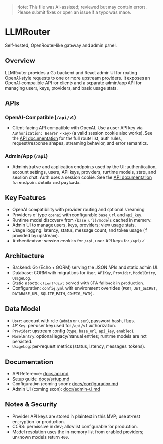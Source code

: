 > Note: This file was AI-assisted; reviewed but may contain errors. Please submit fixes or open an issue if a typo was made.

# LLMRouter

Self‑hosted, OpenRouter‑like gateway and admin panel.

## Overview

LLMRouter provides a Go backend and React admin UI for routing OpenAI‑style requests to one or more upstream providers. It exposes an OpenAI‑compatible API for clients and a separate admin/app API for managing users, keys, providers, and basic usage stats.

## APIs

### OpenAI‑Compatible (`/api/v1`)

- Client‑facing API compatible with OpenAI. Use a user API key via `Authorization: Bearer <key>` (a valid session cookie also works). See the [API documentation](docs/api.md) for the full route list, auth rules, request/response shapes, streaming behavior, and error semantics.

### Admin/App (`/api`)

- Administrative and application endpoints used by the UI: authentication, account settings, users, API keys, providers, runtime models, stats, and session chat. Auth uses a session cookie. See the [API documentation](docs/api.md) for endpoint details and payloads.

## Key Features

- OpenAI compatibility with provider routing and optional streaming.
- Providers of type `openai` with configurable `base_url` and `api_key`.
- Runtime model discovery from `{base_url}/models` cached in memory.
- Admin UI to manage users, keys, providers; view usage stats.
- Usage logging: latency, status, message count, and token usage (if provided by upstream).
- Authentication: session cookies for `/api`, user API keys for `/api/v1`.

## Architecture

- Backend: Go (Echo + GORM) serving the JSON APIs and static admin UI.
- Database: GORM with migrations for `User`, `APIKey`, `Provider`, `ModelEntry`, `UsageLog`.
- Static assets: `client/dist` served with SPA fallback in production.
- Configuration: `config.yml` with environment overrides (`PORT`, `JWT_SECRET`, `DATABASE_URL`, `SQLITE_PATH`, `CONFIG_PATH`).

## Data Model

- `User`: account with role (`admin` or `user`), password hash, flags.
- `APIKey`: per‑user key used for `/api/v1` authorization.
- `Provider`: upstream config (`type`, `base_url`, `api_key`, `enabled`).
- `ModelEntry`: optional legacy/manual entries; runtime models are not persisted.
- `UsageLog`: per‑request metrics (status, latency, messages, tokens).

## Documentation

- API Reference: [docs/api.md](docs/api.md)
- Setup guide: [docs/setup.md](docs/setup.md)
- Configuration (coming soon): [docs/configuration.md](docs/configuration.md)
- Admin UI (coming soon): [docs/admin-ui.md](docs/admin-ui.md)

## Notes & Security

- Provider API keys are stored in plaintext in this MVP; use at‑rest encryption for production.
- CORS: permissive in dev; allowlist configurable for production.
- Model resolution uses the in‑memory list from enabled providers; unknown models return `400`.
